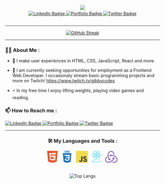 <div id="header" align="center">
  <img src="https://media.giphy.com/media/sh3y88tgOINC8/giphy.gif" width="100"/>
  <div id="badges">
    <a href="https://www.linkedin.com/in/bill-gibson-868182104/">
      <img src="https://img.shields.io/badge/LinkedIn-blue?style=for-the-badge&logo=linkedin&logoColor=white" alt="LinkedIn Badge"/>
    </a>
    <a href="https:billgibson.net">
      <img src="https://img.shields.io/badge/Portfolio-red?style=for-the-badge&?style=for-the-badge&logo=appveyor&logoColor=white" alt="Portfolio Badge"/>
    </a>
    <!--
    <a href="your-youtube-URL">
      <img src="https://img.shields.io/badge/YouTube-red?style=for-the-badge&logo=youtube&logoColor=white" alt="Youtube Badge"/>
    </a>
    -->
    <a href="https://twitter.com/GibbyBreaksTech">
      <img src="https://img.shields.io/badge/Twitter-blue?style=for-the-badge&logo=twitter&logoColor=white" alt="Twitter Badge"/>
    </a>
  </div>
  <img src="https://komarev.com/ghpvc/?username=GibbyBreaksTech&style=flat-square&color=blue" alt=""/>
</div>

<hr />

<div align="center">

[![GitHub Streak](https://github-readme-streak-stats.herokuapp.com/?user=GibbyBreaksTech&theme=prussian)](https://git.io/streak-stats)

</div>

<hr />

### :man_technologist: About Me :

- :telescope: I make user experiences in HTML, CSS, JavaScript, React and more.

- :seedling: I am currently seeking opportunities for employment as a Frontend Web Developer. I occasionaly stream basic programming projects and more on Twitch! https://www.twitch.tv/gibbycodes

- :zap: In my free time I enjoy lifting weights, playing video games and reading.

### 📫 How to Reach me :

<div id="badges">
  <a href="https://www.linkedin.com/in/bill-gibson-868182104/">
    <img src="https://img.shields.io/badge/LinkedIn-blue?style=for-the-badge&logo=linkedin&logoColor=white" alt="LinkedIn Badge"/>
  </a>
  <!--<a href="your-youtube-URL">
    <img src="https://img.shields.io/badge/YouTube-red?style=for-the-badge&logo=youtube&logoColor=white" alt="Youtube Badge"/>
  </a>
-->
  <a href="https:billgibson.net">
    <img src="https://img.shields.io/badge/Portfolio-red?style=for-the-badge&?style=for-the-badge&logo=appveyor&logoColor=white" alt="Portfolio Badge"/>
  </a>
  <a href="https://twitter.com/GibbyBreaksTech">
    <img src="https://img.shields.io/badge/Twitter-blue?style=for-the-badge&logo=twitter&logoColor=white" alt="Twitter Badge"/>
  </a>
</div>

<hr />
<div align="center">

### :hammer_and_wrench: My Languages and Tools :

  <div id="languages">
    <img src="https://github.com/devicons/devicon/blob/master/icons/html5/html5-original.svg" title="HTML5" alt="HTML" width="40" height="40"/>&nbsp;
    <img src="https://github.com/devicons/devicon/blob/master/icons/css3/css3-plain-wordmark.svg"  title="CSS3" alt="CSS" width="40" height="40"/>&nbsp;
    <img src="https://github.com/devicons/devicon/blob/master/icons/javascript/javascript-original.svg" title="JavaScript" alt="JavaScript" width="40" height="40"/>&nbsp;
    <img src="https://github.com/devicons/devicon/blob/master/icons/react/react-original-wordmark.svg" title="React" alt="React" width="40" height="40"/>&nbsp;
    <img src="https://github.com/devicons/devicon/blob/master/icons/redux/redux-original.svg" title="Redux" alt="Redux " width="40" height="40"/>&nbsp;
  </div>

<br />

![Top Langs](https://github-readme-stats.vercel.app/api/top-langs/?username=GibbyBreaksTech&layout=compact&theme=dark)

</div>

<!--
**DevGibby/DevGibby** is a ✨ _special_ ✨ repository because its `README.md` (this file) appears on your GitHub profile.

Here are some ideas to get you started:

- 🔭 I’m currently working on ...
- 🌱 I’m currently learning ...
- 👯 I’m looking to collaborate on ...
- 🤔 I’m looking for help with ...
- 💬 Ask me about ...
- 📫 How to reach me: ...
- 😄 Pronouns: ...
- ⚡ Fun fact: ...
-->
